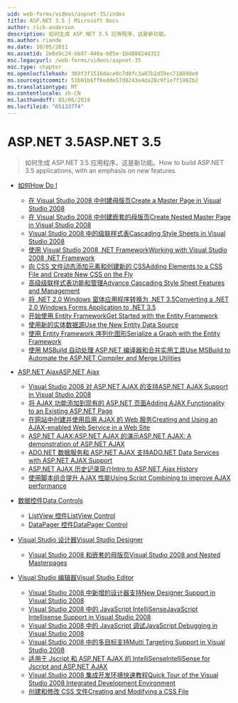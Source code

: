 ```yaml
---
uid: web-forms/videos/aspnet-35/index
title: ASP.NET 3.5 | Microsoft Docs
author: rick-anderson
description: 如何生成 ASP.NET 3.5 应用程序，这是新功能。
ms.author: riande
ms.date: 10/05/2011
ms.assetid: 2e6e9c24-bb97-446a-b05e-1bd88824d352
msc.legacyurl: /web-forms/videos/aspnet-35
msc.type: chapter
ms.openlocfilehash: 369f3f1516dace0c7d8fc3a87b2d50ec71889de0
ms.sourcegitcommit: 51b01b6ff8edde57d8243e4da28c9f1e7f1962b2
ms.translationtype: MT
ms.contentlocale: zh-CN
ms.lasthandoff: 05/06/2019
ms.locfileid: "65133774"
---
```

# <a name="aspnet-35"></a><span data-ttu-id="2c073-103">ASP.NET 3.5</span><span class="sxs-lookup"><span data-stu-id="2c073-103">ASP.NET 3.5</span></span>

> <span data-ttu-id="2c073-104">如何生成 ASP.NET 3.5 应用程序，这是新功能。</span><span class="sxs-lookup"><span data-stu-id="2c073-104">How to build ASP.NET 3.5 applications, with an emphasis on new features.</span></span>

- [<span data-ttu-id="2c073-105">如何</span><span class="sxs-lookup"><span data-stu-id="2c073-105">How Do I</span></span>](how-do-i/index.md)

    - [<span data-ttu-id="2c073-106">在 Visual Studio 2008 中创建母版页</span><span class="sxs-lookup"><span data-stu-id="2c073-106">Create a Master Page in Visual Studio 2008</span></span>](how-do-i/how-do-i-create-a-master-page-in-visual-studio-2008.md)
    - [<span data-ttu-id="2c073-107">在 Visual Studio 2008 中创建嵌套的母版页</span><span class="sxs-lookup"><span data-stu-id="2c073-107">Create Nested Master Page in Visual Studio 2008</span></span>](how-do-i/how-do-i-create-nested-master-page-in-visual-studio-2008.md)
    - [<span data-ttu-id="2c073-108">Visual Studio 2008 中的级联样式表</span><span class="sxs-lookup"><span data-stu-id="2c073-108">Cascading Style Sheets in Visual Studio 2008</span></span>](how-do-i/how-do-i-cascading-style-sheets-in-visual-studio-2008.md)
    - [<span data-ttu-id="2c073-109">使用 Visual Studio 2008 .NET Framework</span><span class="sxs-lookup"><span data-stu-id="2c073-109">Working with Visual Studio 2008 .NET Framework</span></span>](how-do-i/how-do-i-working-with-visual-studio-2008-net-framework.md)
    - [<span data-ttu-id="2c073-110">向 CSS 文件动态添加元素和创建新的 CSS</span><span class="sxs-lookup"><span data-stu-id="2c073-110">Adding Elements to a CSS File and Create New CSS on the Fly</span></span>](how-do-i/how-do-i-adding-elements-to-a-css-file-and-create-new-css-on-the-fly.md)
    - [<span data-ttu-id="2c073-111">高级级联样式表功能和管理</span><span class="sxs-lookup"><span data-stu-id="2c073-111">Advance Cascading Style Sheet Features and Management</span></span>](how-do-i/how-do-i-advance-cascading-style-sheet-features-and-management.md)
    - [<span data-ttu-id="2c073-112">将 .NET 2.0 Windows 窗体应用程序转换为 .NET 3.5</span><span class="sxs-lookup"><span data-stu-id="2c073-112">Converting a .NET 2.0 Windows Forms Application to .NET 3.5</span></span>](how-do-i/how-do-i-converting-a-net-20-windows-forms-application-to-net-35.md)
    - [<span data-ttu-id="2c073-113">开始使用 Entity Framework</span><span class="sxs-lookup"><span data-stu-id="2c073-113">Get Started with the Entity Framework</span></span>](how-do-i/how-do-i-get-started-with-the-entity-framework.md)
    - [<span data-ttu-id="2c073-114">使用新的实体数据源</span><span class="sxs-lookup"><span data-stu-id="2c073-114">Use the New Entity Data Source</span></span>](how-do-i/how-do-i-use-the-new-entity-data-source.md)
    - [<span data-ttu-id="2c073-115">使用 Entity Framework 序列化图形</span><span class="sxs-lookup"><span data-stu-id="2c073-115">Serialize a Graph with the Entity Framework</span></span>](how-do-i/how-do-i-serialize-a-graph-with-the-entity-framework.md)
    - [<span data-ttu-id="2c073-116">使用 MSBuild 自动处理 ASP.NET 编译器和合并实用工具</span><span class="sxs-lookup"><span data-stu-id="2c073-116">Use MSBuild to Automate the ASP.NET Compiler and Merge Utilities</span></span>](how-do-i/how-do-i-use-msbuild-to-automate-the-aspnet-compiler-and-merge-utilities.md)
- [<span data-ttu-id="2c073-117">ASP.NET Ajax</span><span class="sxs-lookup"><span data-stu-id="2c073-117">ASP.NET Ajax</span></span>](aspnet-ajax/index.md)

    - [<span data-ttu-id="2c073-118">Visual Studio 2008 对 ASP.NET AJAX 的支持</span><span class="sxs-lookup"><span data-stu-id="2c073-118">ASP.NET AJAX Support in Visual Studio 2008</span></span>](aspnet-ajax/aspnet-ajax-support-in-visual-studio-2008.md)
    - [<span data-ttu-id="2c073-119">将 AJAX 功能添加到现有的 ASP.NET 页面</span><span class="sxs-lookup"><span data-stu-id="2c073-119">Adding AJAX Functionality to an Existing ASP.NET Page</span></span>](aspnet-ajax/adding-ajax-functionality-to-an-existing-aspnet-page.md)
    - [<span data-ttu-id="2c073-120">在网站中创建并使用启用 AJAX 的 Web 服务</span><span class="sxs-lookup"><span data-stu-id="2c073-120">Creating and Using an AJAX-enabled Web Service in a Web Site</span></span>](aspnet-ajax/creating-and-using-an-ajax-enabled-web-service-in-a-web-site.md)
    - [<span data-ttu-id="2c073-121">ASP.NET AJAX:ASP.NET AJAX 的演示</span><span class="sxs-lookup"><span data-stu-id="2c073-121">ASP.NET AJAX: A demonstration of ASP.NET AJAX</span></span>](aspnet-ajax/aspnet-ajax-a-demonstration-of-aspnet-ajax.md)
    - [<span data-ttu-id="2c073-122">ADO.NET 数据服务和 ASP.NET AJAX 支持</span><span class="sxs-lookup"><span data-stu-id="2c073-122">ADO.NET Data Services with ASP.NET AJAX Support</span></span>](aspnet-ajax/adonet-data-services-with-aspnet-ajax-support.md)
    - [<span data-ttu-id="2c073-123">ASP.NET AJAX 历史记录简介</span><span class="sxs-lookup"><span data-stu-id="2c073-123">Intro to ASP.NET Ajax History</span></span>](aspnet-ajax/introduction-to-aspnet-ajax-history.md)
    - [<span data-ttu-id="2c073-124">使用脚本组合提升 AJAX 性能</span><span class="sxs-lookup"><span data-stu-id="2c073-124">Using Script Combining to improve AJAX performance</span></span>](aspnet-ajax/using-script-combining-to-improve-ajax-performance.md)
- [<span data-ttu-id="2c073-125">数据控件</span><span class="sxs-lookup"><span data-stu-id="2c073-125">Data Controls</span></span>](data-controls/index.md)

    - [<span data-ttu-id="2c073-126">ListView 控件</span><span class="sxs-lookup"><span data-stu-id="2c073-126">ListView Control</span></span>](data-controls/the-listview-control.md)
    - [<span data-ttu-id="2c073-127">DataPager 控件</span><span class="sxs-lookup"><span data-stu-id="2c073-127">DataPager Control</span></span>](data-controls/the-datapager-control.md)
- [<span data-ttu-id="2c073-128">Visual Studio 设计器</span><span class="sxs-lookup"><span data-stu-id="2c073-128">Visual Studio Designer</span></span>](visual-studio-designer/index.md)

    - [<span data-ttu-id="2c073-129">Visual Studio 2008 和嵌套的母版页</span><span class="sxs-lookup"><span data-stu-id="2c073-129">Visual Studio 2008 and Nested Masterpages</span></span>](visual-studio-designer/visual-studio-2008-and-nested-masterpages.md)
- [<span data-ttu-id="2c073-130">Visual Studio 编辑器</span><span class="sxs-lookup"><span data-stu-id="2c073-130">Visual Studio Editor</span></span>](visual-studio-editor/index.md)

    - [<span data-ttu-id="2c073-131">Visual Studio 2008 中新增的设计器支持</span><span class="sxs-lookup"><span data-stu-id="2c073-131">New Designer Support in Visual Studio 2008</span></span>](visual-studio-editor/new-designer-support-in-visual-studio-2008.md)
    - [<span data-ttu-id="2c073-132">Visual Studio 2008 中的 JavaScript IntelliSense</span><span class="sxs-lookup"><span data-stu-id="2c073-132">JavaScript Intellisense Support in Visual Studio 2008</span></span>](visual-studio-editor/javascript-intellisense-support-in-visual-studio-2008.md)
    - [<span data-ttu-id="2c073-133">Visual Studio 2008 中的 JavaScript 调试</span><span class="sxs-lookup"><span data-stu-id="2c073-133">JavaScript Debugging in Visual Studio 2008</span></span>](visual-studio-editor/javascript-debugging-in-visual-studio-2008.md)
    - [<span data-ttu-id="2c073-134">Visual Studio 2008 中的多目标支持</span><span class="sxs-lookup"><span data-stu-id="2c073-134">Multi Targeting Support in Visual Studio 2008</span></span>](visual-studio-editor/multi-targeting-support-in-visual-studio-2008.md)
    - [<span data-ttu-id="2c073-135">适用于 Jscript 和 ASP.NET AJAX 的 IntelliSense</span><span class="sxs-lookup"><span data-stu-id="2c073-135">IntelliSense for Jscript and ASP.NET AJAX</span></span>](visual-studio-editor/intellisense-for-jscript-and-aspnet-ajax.md)
    - [<span data-ttu-id="2c073-136">Visual Studio 2008 集成开发环境快速教程</span><span class="sxs-lookup"><span data-stu-id="2c073-136">Quick Tour of the Visual Studio 2008 Integrated Development Environment</span></span>](visual-studio-editor/quick-tour-of-the-visual-studio-2008-integrated-development-environment.md)
    - [<span data-ttu-id="2c073-137">创建和修改 CSS 文件</span><span class="sxs-lookup"><span data-stu-id="2c073-137">Creating and Modifying a CSS File</span></span>](visual-studio-editor/creating-and-modifying-a-css-file.md)

